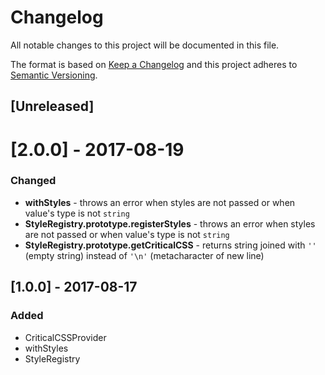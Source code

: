 # Changelog
All notable changes to this project will be documented in this file.

The format is based on [Keep a Changelog](http://keepachangelog.com/en/1.0.0/)
and this project adheres to [Semantic Versioning](http://semver.org/spec/v2.0.0.html).

## [Unreleased]

# [2.0.0] - 2017-08-19

### Changed
- **withStyles** - throws an error when styles are not passed or when value's type is not `string`
- **StyleRegistry.prototype.registerStyles** - throws an error when styles are not passed or when value's type is not `string`
- **StyleRegistry.prototype.getCriticalCSS** - returns string joined with `''` (empty string) instead of `'\n'` (metacharacter of new line)

## [1.0.0] - 2017-08-17

### Added
- CriticalCSSProvider
- withStyles
- StyleRegistry

